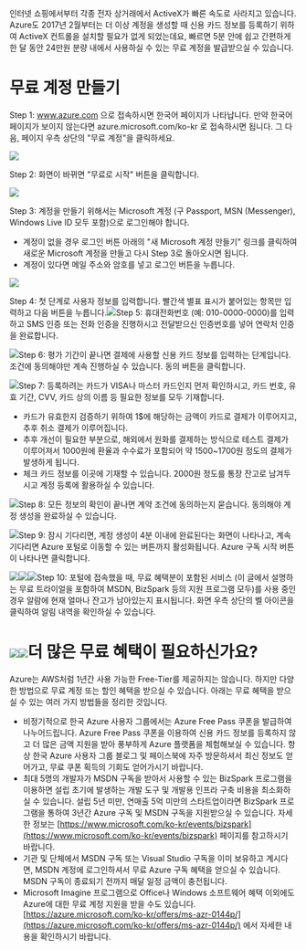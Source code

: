 인터넷 쇼핑에서부터 각종 전자 상거래에서 ActiveX가 빠른 속도로 사라지고 있습니다. Azure도 2017년 2월부터는 더 이상 계정을 생성할 때 신용 카드 정보를 등록하기 위하여 ActiveX 컨트롤을 설치할 필요가 없게 되었는데요, 빠르면 5분 안에 쉽고 간편하게 한 달 동안 24만원 분량 내에서 사용하실 수 있는 무료 계정을 발급받으실 수 있습니다.

# 무료 계정 만들기

Step 1: www.azure.com 으로 접속하시면 한국어 페이지가 나타납니다. 만약 한국어 페이지가 보이지 않는다면 azure.microsoft.com/ko-kr 로 접속하시면 됩니다. 그 다음, 페이지 우측 상단의 "무료 계정"을 클릭하세요.

[![](http://krazure.club/wp-content/uploads/2017/03/azure-join-step01-1024x612.png)](http://krazure.club/wp-content/uploads/2017/03/azure-join-step01.png)

Step 2: 화면이 바뀌면 "무료로 시작" 버튼을 클릭합니다.

[![](http://krazure.club/wp-content/uploads/2017/03/azure-join-step02-1024x612.png)](http://krazure.club/wp-content/uploads/2017/03/azure-join-step02.png)

Step 3: 계정을 만들기 위해서는 Microsoft 계정 \(구 Passport, MSN \(Messenger\), Windows Live ID 모두 포함\)으로 로그인해야 합니다.

* 계정이 없을 경우 로그인 버튼 아래의 "새 Microsoft 계정 만들기" 링크를 클릭하여 새로운 Microsoft 계정을 만들고 다시 Step 3로 돌아오시면 됩니다.
* 계정이 있다면 메일 주소와 암호를 넣고 로그인 버튼을 누릅니다.

[![](http://krazure.club/wp-content/uploads/2017/03/azure-join-step03-1024x612.png)](http://krazure.club/wp-content/uploads/2017/03/azure-join-step03.png)

Step 4: 첫 단계로 사용자 정보를 입력합니다. 빨간색 별표 표시가 붙어있는 항목만 입력하고 다음 버튼을 누릅니다.[![](http://krazure.club/wp-content/uploads/2017/03/azure-join-step04-1024x612.png)](http://krazure.club/wp-content/uploads/2017/03/azure-join-step04.png)Step 5: 휴대전화번호 \(예: 010-0000-0000\)를 입력하고 SMS 인증 또는 전화 인증을 진행하시고 전달받으신 인증번호를 넣어 연락처 인증을 완료합니다.

[![](http://krazure.club/wp-content/uploads/2017/03/azure-join-step05-1024x612.png)](http://krazure.club/wp-content/uploads/2017/03/azure-join-step05.png)Step 6: 평가 기간이 끝나면 결제에 사용할 신용 카드 정보를 입력하는 단계입니다. 조건에 동의해야만 계속 진행하실 수 있습니다. 동의 버튼을 클릭합니다.

[![](http://krazure.club/wp-content/uploads/2017/03/azure-join-step06-1024x612.png)](http://krazure.club/wp-content/uploads/2017/03/azure-join-step06.png)Step 7: 등록하려는 카드가 VISA나 마스터 카드인지 먼저 확인하시고, 카드 번호, 유효 기간, CVV, 카드 상의 이름 등 필요한 정보를 모두 기재합니다.

* 카드가 유효한지 검증하기 위하여 1$에 해당하는 금액이 카드로 결제가 이루어지고, 추후 취소 결제가 이루어집니다.
* 추후 개선이 필요한 부분으로, 해외에서 원화를 결제하는 방식으로 테스트 결제가 이루어져서 1000원에 환율과 수수료가 포함되어 약 1500~1700원 정도의 결제가 발생하게 됩니다.
* 체크 카드 정보를 이곳에 기재할 수 있습니다. 2000원 정도를 통장 잔고로 남겨두시고 계정 등록에 활용하실 수 있습니다.

[![](http://krazure.club/wp-content/uploads/2017/03/azure-join-step07-1024x612.png)](http://krazure.club/wp-content/uploads/2017/03/azure-join-step07.png)Step 8: 모든 정보의 확인이 끝나면 계약 조건에 동의하는지 묻습니다. 동의해야 계정 생성을 완료하실 수 있습니다.

[![](http://krazure.club/wp-content/uploads/2017/03/azure-join-step08-1024x612.png)](http://krazure.club/wp-content/uploads/2017/03/azure-join-step08.png)Step 9: 잠시 기다리면, 계정 생성이 4분 이내에 완료된다는 화면이 나타나고, 계속 기다리면 Azure 포털로 이동할 수 있는 버튼까지 활성화됩니다. Azure 구독 시작 버튼이 나타나면 클릭합니다.

[![](http://krazure.club/wp-content/uploads/2017/03/azure-join-step09-1024x612.png)](http://krazure.club/wp-content/uploads/2017/03/azure-join-step09.png)[![](http://krazure.club/wp-content/uploads/2017/03/azure-join-step10-1024x612.png)](http://krazure.club/wp-content/uploads/2017/03/azure-join-step10.png)[![](http://krazure.club/wp-content/uploads/2017/03/azure-join-step11-1024x612.png)](http://krazure.club/wp-content/uploads/2017/03/azure-join-step11.png)Step 10: 포털에 접속했을 때, 무료 혜택분이 포함된 서비스 \(이 글에서 설명하는 무료 트라이얼을 포함하여 MSDN, BizSpark 등의 지원 프로그램 모두\)를 사용 중인 경우 알람에 현재 얼마나 잔고가 남아있는지 표시됩니다. 화면 우측 상단의 벨 아이콘을 클릭하여 알림 내역을 확인하실 수 있습니다.

# [![](http://krazure.club/wp-content/uploads/2017/03/azure-join-step12-1024x612.png)](http://krazure.club/wp-content/uploads/2017/03/azure-join-step12.png)[![](http://krazure.club/wp-content/uploads/2017/03/azure-join-step13-1024x612.png)](http://krazure.club/wp-content/uploads/2017/03/azure-join-step13.png)더 많은 무료 혜택이 필요하신가요?

Azure는 AWS처럼 1년간 사용 가능한 Free-Tier를 제공하지는 않습니다. 하지만 다양한 방법으로 무료 계정 또는 할인 혜택을 받으실 수 있습니다. 아래는 무료 혜택을 받으실 수 있는 여러 가지 방법들을 정리한 것입니다.

* 비정기적으로 한국 Azure 사용자 그룹에서는 Azure Free Pass 쿠폰을 발급하여 나누어드립니다. Azure Free Pass 쿠폰을 이용하여 신용 카드 정보를 등록하지 않고 더 많은 금액 지원을 받아 풍부하게 Azure 플랫폼을 체험해보실 수 있습니다. 항상 한국 Azure 사용자 그룹 블로그 및 페이스북에 자주 방문하셔서 최신 정보도 얻어가고, 무료 쿠폰 획득의 기회도 얻어가시기 바랍니다.
* 최대 5명의 개발자가 MSDN 구독을 받아서 사용할 수 있는 BizSpark 프로그램을 이용하면 설립 초기에 발생하는 개발 도구 및 개발용 인프라 구축 비용을 최소화하실 수 있습니다. 설립 5년 미만, 연매출 5억 미만의 스타트업이라면 BizSpark 프로그램을 통하여 3년간 Azure 구독 및 MSDN 구독을 지원받으실 수 있습니다. 자세한 정보는 [https://www.microsoft.com/ko-kr/events/bizspark](https://www.microsoft.com/ko-kr/events/bizspark) 페이지를 참고하시기 바랍니다.
* 기관 및 단체에서 MSDN 구독 또는 Visual Studio 구독을 이미 보유하고 계시다면, MSDN 계정에 로그인하셔서 무료 Azure 구독 혜택을 얻으실 수 있습니다. MSDN 구독이 종료되기 전까지 매달 일정 금액이 충전됩니다.
* Microsoft Imagine 프로그램으로 Office나 Windows 소프트웨어 혜택 이외에도 Azure에 대한 무료 계정 지원을 받을 수도 있습니다. [https://azure.microsoft.com/ko-kr/offers/ms-azr-0144p/](https://azure.microsoft.com/ko-kr/offers/ms-azr-0144p/) 에서 자세한 내용을 확인하시기 바랍니다.



